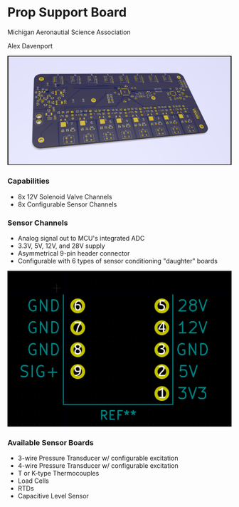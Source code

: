 # Prop Support Board
Michigan Aeronautial Science Association

Alex Davenport

![shiny](https://github.com/davenporta/prop_support_board/blob/master/board_design/screenshots/snap4.png)

### Capabilities
* 8x 12V Solenoid Valve Channels
* 8x Configurable Sensor Channels

### Sensor Channels
* Analog signal out to MCU's integrated ADC
* 3.3V, 5V, 12V, and 28V supply
* Asymmetrical 9-pin header connector
* Configurable with 6 types of sensor conditioning "daughter" boards

![asymmetrical!](https://raw.githubusercontent.com/davenporta/prop_support_board/master/board_design/screenshots/connector.PNG)

### Available Sensor Boards
* 3-wire Pressure Transducer w/ configurable excitation
* 4-wire Pressure Transducer w/ configurable excitation
* T or K-type Thermocouples
* Load Cells
* RTDs
* Capacitive Level Sensor

